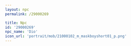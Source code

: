 ```yaml
---
layout: npc
permalink: /29000269

title: Npc
id: '29000269'
npc_name: 'Dio'
icon_url: 'portrait/mob/21000102_m_maskboyshort01_p.png'
---
```

